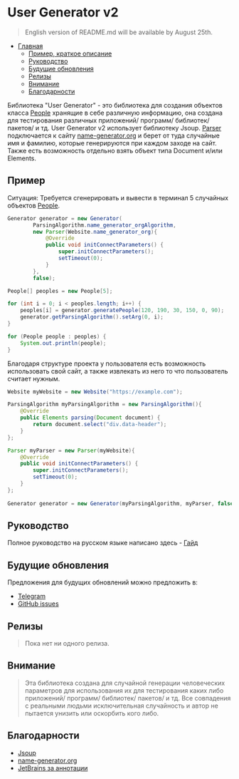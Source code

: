 # User Generator v2

> English version of README.md will be available by August 25th.

- [Главная](#user-generator-v2)
  - [Пример, краткое описание](#пример)
  - [Руководство](#руководство)
  - [Будущие обновления](#будущие-обновления)
  - [Релизы](#релизы)
  - [Внимание](#внимание)
  - [Благодарности](#благодарности)

Библиотека "User Generator" - это библиотека для создания объектов класса [People](/GUIDE.ru.md#класс-people) хранящие в себе различную информацию, она создана для тестирования различных приложений/ программ/ библиотек/ пакетов/ и тд.
User Generator v2 использует библиотеку Jsoup. [Parser](/GUIDE.ru.md#класс-parser) подключается к сайту [name-generator.org](https://www.name-generator.org.uk/quick/) и берет от туда случайные имя и фамилию, которые генерируются при каждом заходе на сайт. Также есть возможность отдельно взять объект типа Document и/или Elements.
## Пример

Ситуация: Требуется сгенерировать и вывести в терминал 5 случайных объектов [People](/GUIDE.ru.md#класс-people).

```java
Generator generator = new Generator(
        ParsingAlgorithm.name_generator_orgAlgorithm,
        new Parser(Website.name_generator_org){
            @Override
            public void initConnectParameters() {
                super.initConnectParameters();
                setTimeout(0);
            }
        },
        false);

People[] peoples = new People[5];

for (int i = 0; i < peoples.length; i++) {
    peoples[i] = generator.generatePeople(120, 190, 30, 150, 0, 90);
    generator.getParsingAlgorithm().setArg(0, i);
}

for (People people : peoples) {
    System.out.println(people);
}
```

Благодаря структуре проекта у пользователя есть возможность использовать свой сайт, а также извлекать из него то что пользователь считает нужным.

```java
Website myWebsite = new Website("https://example.com");

ParsingAlgorithm myParsingAlgorithm = new ParsingAlgorithm(){
    @Override
    public Elements parsing(Document document) {
        return document.select("div.data-header");
    }
};

Parser myParser = new Parser(myWebsite){
    @Override 
    public void initConnectParameters() {
        super.initConnectParameters();
        setTimeout(0);
    }
};
        
Generator generator = new Generator(myParsingAlgorithm, myParser, false);
```

## Руководство

Полное руководство на русском языке написано здесь - [Гайд](/GUIDE.ru.md)

## Будущие обновления

Предложения для будущих обновлений можно предложить в:
+ [Telegram](https://t.me/garageregereguru)
+ [GitHub issues](https://github.com/Vitaliylevchuk/User-Generator-v2/issues)

## Релизы

> Пока нет ни одного релиза.

## Внимание

> Эта библиотека создана для случайной генерации человеческих параметров для использования их для тестирования каких либо приложений/ программ/ библиотек/ пакетов/ и тд. Все совпадения с реальными людьми исключительная случайность и автор не пытается унизить или оскорбить кого либо.

## Благодарности

+ [Jsoup](https://github.com/jhy/jsoup)
+ [name-generator.org](https://www.name-generator.org.uk/quick/)
+ [JetBrains за аннотации](https://github.com/JetBrains/java-annotations)